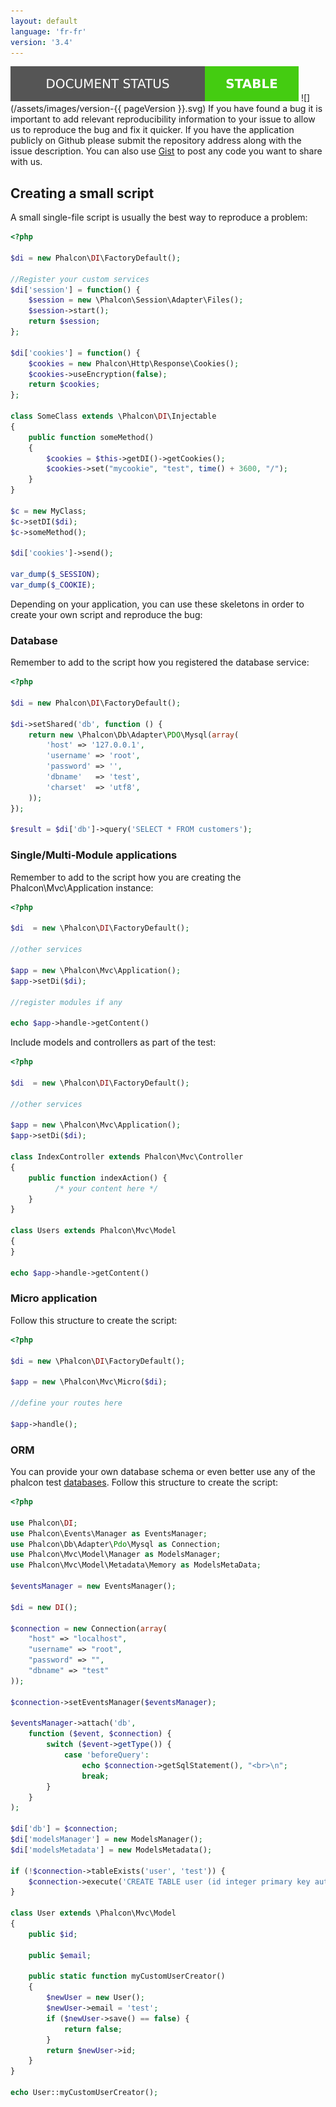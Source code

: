 ```yaml
---
layout: default
language: 'fr-fr'
version: '3.4'
---
```

![](/assets/images/document-status-stable-success.svg) ![](/assets/images/version-{{ pageVersion }}.svg)
If you have found a bug it is important to add relevant reproducibility information to your issue to allow us to reproduce the bug and fix it quicker. If you have the application publicly on Github please submit the repository address along with the issue description. You can also use [Gist](https://gist.github.com/) to post any code you want to share with us.

<a name="overview"></a>

## Creating a small script

A small single-file script is usually the best way to reproduce a problem:

```php
<?php

$di = new Phalcon\DI\FactoryDefault();

//Register your custom services
$di['session'] = function() {
    $session = new \Phalcon\Session\Adapter\Files();
    $session->start();
    return $session;
};

$di['cookies'] = function() {
    $cookies = new Phalcon\Http\Response\Cookies();
    $cookies->useEncryption(false);
    return $cookies;
};

class SomeClass extends \Phalcon\DI\Injectable
{
    public function someMethod()
    {
        $cookies = $this->getDI()->getCookies();
        $cookies->set("mycookie", "test", time() + 3600, "/");
    }
}

$c = new MyClass;
$c->setDI($di);
$c->someMethod();

$di['cookies']->send();

var_dump($_SESSION);
var_dump($_COOKIE);
```

Depending on your application, you can use these skeletons in order to create your own script and reproduce the bug:

<a name="database"></a>

### Database

Remember to add to the script how you registered the database service:

```php
<?php

$di = new Phalcon\DI\FactoryDefault();

$di->setShared('db', function () {
    return new \Phalcon\Db\Adapter\PDO\Mysql(array(
        'host' => '127.0.0.1',
        'username' => 'root',
        'password' => '',
        'dbname'   => 'test',
        'charset'  => 'utf8',
    ));
});

$result = $di['db']->query('SELECT * FROM customers');

```

<a name="single-multi"></a>

### Single/Multi-Module applications

Remember to add to the script how you are creating the Phalcon\Mvc\Application instance:

```php
<?php

$di  = new \Phalcon\DI\FactoryDefault();

//other services

$app = new \Phalcon\Mvc\Application();
$app->setDi($di);

//register modules if any

echo $app->handle->getContent()

```

Include models and controllers as part of the test:

```php
<?php

$di  = new \Phalcon\DI\FactoryDefault();

//other services

$app = new \Phalcon\Mvc\Application();
$app->setDi($di);

class IndexController extends Phalcon\Mvc\Controller
{
    public function indexAction() { 
          /* your content here */
    }
}

class Users extends Phalcon\Mvc\Model
{
}

echo $app->handle->getContent()

```

<a name="micro"></a>

### Micro application

Follow this structure to create the script:

```php
<?php

$di = new \Phalcon\DI\FactoryDefault();

$app = new \Phalcon\Mvc\Micro($di);

//define your routes here

$app->handle();
```

<a name="orm"></a>

### ORM

You can provide your own database schema or even better use any of the phalcon test [databases](https://github.com/phalcon/cphalcon/tree/master/unit-tests/schemas). Follow this structure to create the script:

```php
<?php

use Phalcon\DI;
use Phalcon\Events\Manager as EventsManager;
use Phalcon\Db\Adapter\Pdo\Mysql as Connection;
use Phalcon\Mvc\Model\Manager as ModelsManager;
use Phalcon\Mvc\Model\Metadata\Memory as ModelsMetaData;

$eventsManager = new EventsManager();

$di = new DI();

$connection = new Connection(array(
    "host" => "localhost",
    "username" => "root",
    "password" => "",
    "dbname" => "test"
));

$connection->setEventsManager($eventsManager);

$eventsManager->attach('db',
    function ($event, $connection) {
        switch ($event->getType()) {
            case 'beforeQuery':
                echo $connection->getSqlStatement(), "<br>\n";
                break;
        }
    }
);

$di['db'] = $connection;
$di['modelsManager'] = new ModelsManager();
$di['modelsMetadata'] = new ModelsMetadata();

if (!$connection->tableExists('user', 'test')) {
    $connection->execute('CREATE TABLE user (id integer primary key auto_increment, email varchar(120) not null)');
}

class User extends \Phalcon\Mvc\Model
{
    public $id;

    public $email;

    public static function myCustomUserCreator()
    {
        $newUser = new User();
        $newUser->email = 'test';
        if ($newUser->save() == false) {
            return false;
        }
        return $newUser->id;        
    }
}

echo User::myCustomUserCreator();
```
